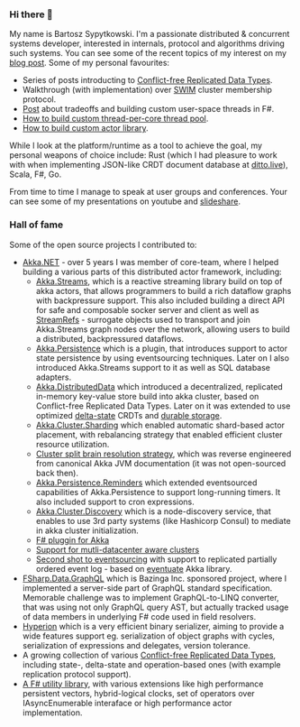 ### Hi there 👋

My name is Bartosz Sypytkowski. I'm a passionate distributed & concurrent systems developer, interested in internals, protocol and algorithms driving such systems. You can see some of the recent topics of my interest on my [blog post](https://bartoszsypytkowski.com/). Some of my personal favourites:

- Series of posts introducting to [Conflict-free Replicated Data Types](https://bartoszsypytkowski.com/tag/crdt/).
- Walkthrough (with implementation) over [SWIM](https://bartoszsypytkowski.com/make-your-cluster-swim/) cluster membership protocol.
- [Post](https://bartoszsypytkowski.com/building-custom-fibers-library-in-f/) about tradeoffs and building custom user-space threads in F#.
- [How to build custom thread-per-core thread pool](https://bartoszsypytkowski.com/thread-safety-with-affine-thread-pools/).
- [How to build custom actor library](https://bartoszsypytkowski.com/build-your-own-actor-model/).

While I look at the platform/runtime as a tool to achieve the goal, my personal weapons of choice include: Rust (which I had pleasure to work with when implementing JSON-like CRDT document database at [ditto.live](https://ditto.live)), Scala, F#, Go.

From time to time I manage to speak at user groups and conferences. Your can see some of my presentations on youtube and [slideshare](https://www.slideshare.net/BartoszSypytkowski1/presentations). 

### Hall of fame

Some of the open source projects I contributed to:

- [Akka.NET](https://getakka.net/) - over 5 years I was member of core-team, where I helped building a various parts of this distributed actor framework, including:
    - [Akka.Streams](https://github.com/akkadotnet/akka.net/pull/1727), which is a reactive streaming library build on top of akka actors, that allows programmers to build a rich dataflow graphs with backpressure support. This also included building a direct API for safe and composable socker server and client as well as [StreamRefs](https://github.com/akkadotnet/akka.net/pull/3321) - surrogate objects used to transport and join Akka.Streams graph nodes over the network, allowing users to build a distributed, backpressured dataflows.
    - [Akka.Persistence](https://github.com/akkadotnet/akka.net/pull/577) which is a plugin, that introduces support to actor state persistence by using eventsourcing techniques. Later on I also introduced Akka.Streams support to it as well as SQL database adapters.
    - [Akka.DistributedData](https://github.com/akkadotnet/akka.net/pull/2261) which introduced a decentralized, replicated in-memory key-value store build into akka cluster, based on Conflict-free Replicated Data Types. Later on it was extended to use optimized [delta-state](https://github.com/akkadotnet/akka.net/pull/2749) CRDTs and [durable storage](https://github.com/akkadotnet/akka.net/pull/2490).
    - [Akka.Cluster.Sharding](https://github.com/akkadotnet/akka.net/pull/1502) which enabled automatic shard-based actor placement, with rebalancing strategy that enabled efficient cluster resource utilization.
    - [Cluster split brain resolution strategy](https://github.com/akkadotnet/akka.net/pull/3180), which was reverse engineered from canonical Akka JVM documentation (it was not open-sourced back then).
    - [Akka.Persistence.Reminders](https://github.com/Horusiath/Akka.Persistence.Reminders) which extended eventsourced capabilities of Akka.Persistence to support long-running timers. It also included support to cron expressions.
    - [Akka.Cluster.Discovery](https://github.com/Horusiath/Akka.Cluster.Discovery) which is a node-discovery service, that enables to use 3rd party systems (like Hashicorp Consul) to mediate in akka cluster initialization.
    - [F# pluggin for Akka](https://www.nuget.org/packages/Akkling/)
    - [Support for mutli-datacenter aware clusters](https://github.com/akkadotnet/akka.net/pull/3284)
    - [Second shot to eventsourcing](https://github.com/Horusiath/Eventuate.NET) with support to replicated partially ordered event log - based on [eventuate](https://rbmhtechnology.github.io/eventuate/) Akka library.
- [FSharp.Data.GraphQL](https://fsprojects.github.io/FSharp.Data.GraphQL/) which is Bazinga Inc. sponsored project, where I implemented a server-side part of GraphQL standard specification. Memorable challenge was to implement GraphQL-to-LINQ converter, that was using not only GraphQL query AST, but actually tracked usage of data members in underlying F# code used in field resolvers.
- [Hyperion](https://github.com/akkadotnet/Hyperion) which is a very efficient binary serializer, aiming to provide a wide features support eg. serialization of object graphs with cycles, serialization of expressions and delegates, version tolerance.
- A growing collection of various [Conflict-free Replicated Data Types](https://github.com/Horusiath/crdt-examples), including state-, delta-state and operation-based ones (with example replication protocol support).
- [A F# utility library](https://github.com/horusiath/fsharp.core.extensions), with various extensions like high performance persistent vectors, hybrid-logical clocks, set of operators over IAsyncEnumerable interaface or high performance actor implementation.